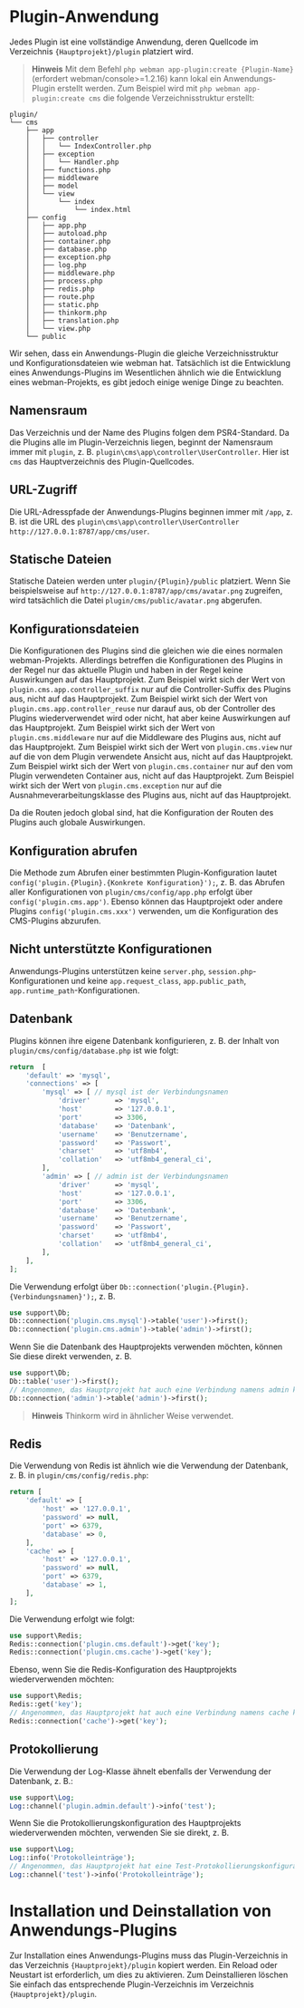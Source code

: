 # Plugin-Anwendung
Jedes Plugin ist eine vollständige Anwendung, deren Quellcode im Verzeichnis `{Hauptprojekt}/plugin` platziert wird.

> **Hinweis**
> Mit dem Befehl `php webman app-plugin:create {Plugin-Name}` (erfordert webman/console>=1.2.16) kann lokal ein Anwendungs-Plugin erstellt werden.
> Zum Beispiel wird mit `php webman app-plugin:create cms` die folgende Verzeichnisstruktur erstellt:

```
plugin/
└── cms
    ├── app
    │   ├── controller
    │   │   └── IndexController.php
    │   ├── exception
    │   │   └── Handler.php
    │   ├── functions.php
    │   ├── middleware
    │   ├── model
    │   └── view
    │       └── index
    │           └── index.html
    ├── config
    │   ├── app.php
    │   ├── autoload.php
    │   ├── container.php
    │   ├── database.php
    │   ├── exception.php
    │   ├── log.php
    │   ├── middleware.php
    │   ├── process.php
    │   ├── redis.php
    │   ├── route.php
    │   ├── static.php
    │   ├── thinkorm.php
    │   ├── translation.php
    │   └── view.php
    └── public
```

Wir sehen, dass ein Anwendungs-Plugin die gleiche Verzeichnisstruktur und Konfigurationsdateien wie webman hat. Tatsächlich ist die Entwicklung eines Anwendungs-Plugins im Wesentlichen ähnlich wie die Entwicklung eines webman-Projekts, es gibt jedoch einige wenige Dinge zu beachten.

## Namensraum
Das Verzeichnis und der Name des Plugins folgen dem PSR4-Standard. Da die Plugins alle im Plugin-Verzeichnis liegen, beginnt der Namensraum immer mit `plugin`, z. B. `plugin\cms\app\controller\UserController`. Hier ist `cms` das Hauptverzeichnis des Plugin-Quellcodes.

## URL-Zugriff
Die URL-Adresspfade der Anwendungs-Plugins beginnen immer mit `/app`, z. B. ist die URL des `plugin\cms\app\controller\UserController` `http://127.0.0.1:8787/app/cms/user`.

## Statische Dateien
Statische Dateien werden unter `plugin/{Plugin}/public` platziert. Wenn Sie beispielsweise auf `http://127.0.0.1:8787/app/cms/avatar.png` zugreifen, wird tatsächlich die Datei `plugin/cms/public/avatar.png` abgerufen.

## Konfigurationsdateien
Die Konfigurationen des Plugins sind die gleichen wie die eines normalen webman-Projekts. Allerdings betreffen die Konfigurationen des Plugins in der Regel nur das aktuelle Plugin und haben in der Regel keine Auswirkungen auf das Hauptprojekt.
Zum Beispiel wirkt sich der Wert von `plugin.cms.app.controller_suffix` nur auf die Controller-Suffix des Plugins aus, nicht auf das Hauptprojekt.
Zum Beispiel wirkt sich der Wert von `plugin.cms.app.controller_reuse` nur darauf aus, ob der Controller des Plugins wiederverwendet wird oder nicht, hat aber keine Auswirkungen auf das Hauptprojekt.
Zum Beispiel wirkt sich der Wert von `plugin.cms.middleware` nur auf die Middleware des Plugins aus, nicht auf das Hauptprojekt.
Zum Beispiel wirkt sich der Wert von `plugin.cms.view` nur auf die von dem Plugin verwendete Ansicht aus, nicht auf das Hauptprojekt.
Zum Beispiel wirkt sich der Wert von `plugin.cms.container` nur auf den vom Plugin verwendeten Container aus, nicht auf das Hauptprojekt.
Zum Beispiel wirkt sich der Wert von `plugin.cms.exception` nur auf die Ausnahmeverarbeitungsklasse des Plugins aus, nicht auf das Hauptprojekt.

Da die Routen jedoch global sind, hat die Konfiguration der Routen des Plugins auch globale Auswirkungen.

## Konfiguration abrufen
Die Methode zum Abrufen einer bestimmten Plugin-Konfiguration lautet `config('plugin.{Plugin}.{Konkrete Konfiguration}');`, z. B. das Abrufen aller Konfigurationen von `plugin/cms/config/app.php` erfolgt über `config('plugin.cms.app')`.
Ebenso können das Hauptprojekt oder andere Plugins `config('plugin.cms.xxx')` verwenden, um die Konfiguration des CMS-Plugins abzurufen.

## Nicht unterstützte Konfigurationen
Anwendungs-Plugins unterstützen keine `server.php`, `session.php`-Konfigurationen und keine `app.request_class`, `app.public_path`, `app.runtime_path`-Konfigurationen.

## Datenbank
Plugins können ihre eigene Datenbank konfigurieren, z. B. der Inhalt von `plugin/cms/config/database.php` ist wie folgt:
```php
return  [
    'default' => 'mysql',
    'connections' => [
        'mysql' => [ // mysql ist der Verbindungsnamen
            'driver'      => 'mysql',
            'host'        => '127.0.0.1',
            'port'        => 3306,
            'database'    => 'Datenbank',
            'username'    => 'Benutzername',
            'password'    => 'Passwort',
            'charset'     => 'utf8mb4',
            'collation'   => 'utf8mb4_general_ci',
        ],
        'admin' => [ // admin ist der Verbindungsnamen
            'driver'      => 'mysql',
            'host'        => '127.0.0.1',
            'port'        => 3306,
            'database'    => 'Datenbank',
            'username'    => 'Benutzername',
            'password'    => 'Passwort',
            'charset'     => 'utf8mb4',
            'collation'   => 'utf8mb4_general_ci',
        ],
    ],
];
```
Die Verwendung erfolgt über `Db::connection('plugin.{Plugin}.{Verbindungsnamen}');`, z. B.
```php
use support\Db;
Db::connection('plugin.cms.mysql')->table('user')->first();
Db::connection('plugin.cms.admin')->table('admin')->first();
```

Wenn Sie die Datenbank des Hauptprojekts verwenden möchten, können Sie diese direkt verwenden, z. B.
```php
use support\Db;
Db::table('user')->first();
// Angenommen, das Hauptprojekt hat auch eine Verbindung namens admin konfiguriert
Db::connection('admin')->table('admin')->first();
```

> **Hinweis**
> Thinkorm wird in ähnlicher Weise verwendet.

## Redis
Die Verwendung von Redis ist ähnlich wie die Verwendung der Datenbank, z. B. in `plugin/cms/config/redis.php`:
```php
return [
    'default' => [
        'host' => '127.0.0.1',
        'password' => null,
        'port' => 6379,
        'database' => 0,
    ],
    'cache' => [
        'host' => '127.0.0.1',
        'password' => null,
        'port' => 6379,
        'database' => 1,
    ],
];
```
Die Verwendung erfolgt wie folgt:
```php
use support\Redis;
Redis::connection('plugin.cms.default')->get('key');
Redis::connection('plugin.cms.cache')->get('key');
```

Ebenso, wenn Sie die Redis-Konfiguration des Hauptprojekts wiederverwenden möchten:
```php
use support\Redis;
Redis::get('key');
// Angenommen, das Hauptprojekt hat auch eine Verbindung namens cache konfiguriert
Redis::connection('cache')->get('key');
```

## Protokollierung
Die Verwendung der Log-Klasse ähnelt ebenfalls der Verwendung der Datenbank, z. B.:
```php
use support\Log;
Log::channel('plugin.admin.default')->info('test');
```

Wenn Sie die Protokollierungskonfiguration des Hauptprojekts wiederverwenden möchten, verwenden Sie sie direkt, z. B.
```php
use support\Log;
Log::info('Protokolleinträge');
// Angenommen, das Hauptprojekt hat eine Test-Protokollierungskonfiguration
Log::channel('test')->info('Protokolleinträge');
```

# Installation und Deinstallation von Anwendungs-Plugins
Zur Installation eines Anwendungs-Plugins muss das Plugin-Verzeichnis in das Verzeichnis `{Hauptprojekt}/plugin` kopiert werden. Ein Reload oder Neustart ist erforderlich, um dies zu aktivieren.
Zum Deinstallieren löschen Sie einfach das entsprechende Plugin-Verzeichnis im Verzeichnis `{Hauptprojekt}/plugin`.
